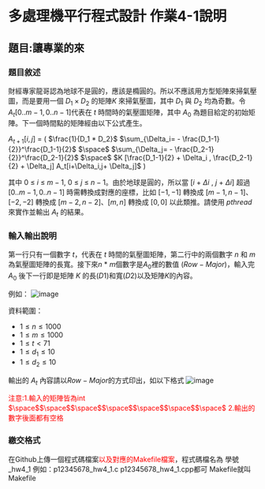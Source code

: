 # 多處理機平行程式設計 作業4-1說明


## 題目:讓專業的來



### 題目敘述

財經專家龍哥認為地球不是圓的，應該是橢圓的。所以不應該用方型矩陣來掃氣壓圖，而是要用一個 $D_1 × D_2$ 的矩陣$K$ 來掃氣壓圖，其中 $D_1$ 與 $D_2$ 均為奇數。令 $A_t[0..m − 1, 0..n − 1]$代表在 $t$ 時間時的氣壓圖矩陣，其中 $A_0$ 為題目給定的初始矩陣。下一個時間點的矩陣經由以下公式產生。



$A_{t+1} [i,j]$ $=$  $($ $\frac{1}{D_1 * D_2}$ $\sum_{\Delta_i= - \frac{D_1-1}{2}}^\frac{D_1-1}{2}$ $\space$  $\sum_{\Delta_j= - \frac{D_2-1}{2}}^\frac{D_2-1}{2}$ $\space$ $K [\frac{D_1-1}{2} + \Delta_i , \frac{D_2-1}{2} + \Delta_j]  A_t[i+\Delta_i,j+ \Delta_j]$       $)$ 






其中 $0$ $\leq$ $i$ $\leq$ $m − 1$$,$ $0$ $\leq$ $j$ $\leq$ $n − 1$。由於地球是圓的，所以當 $[i$ $+$ $\Delta$$i$ $,$ $j$ $+$ $\Delta$$i$$]$ 超過$[0..m − 1, 0..n − 1]$ 時需轉換成對應的座標，比如 $[−1, −1]$ 轉換成 $[m − 1, n − 1]、[−2, −2]$ 轉換成 $[m − 2, n − 2]、[m, n]$ 轉換成 $[0, 0]$ 以此類推。請使用  $pthread$ 來實作並輸出 $A_t$ 的結果。


### 輸入輸出說明

第一行只有一個數字 $t$，代表在 $t$ 時間的氣壓圖矩陣，第二行中的兩個數字  $n$ 和 $m$ 為氣壓圖矩陣的長寬。接下來$n$ $*$ $m$個數字是$A_0$裡的數值 $($$Row-Major$$)$，輸入完 $A_0$ 後下一行即是矩陣 $K$ 的長($D1$)和寬($D2$)以及矩陣$K$的內容。

例如：
![image](https://hackmd.io/_uploads/SkUtSVQNT.png)



資料範圍：
* $1 \leq n \leq 1000$
* $1 \leq m \leq 1000$
* $1 \leq t < 71$
* $1 \leq d_1 \leq 10$
* $1 \leq d_2 \leq 10$

輸出的 $A_t$ 內容請以$Row-Major$的方式印出，如以下格式
![image](https://hackmd.io/_uploads/ryJz8Vm4T.png)



<font color="#f00">注意:1.輸入的矩陣皆為int 
       $\space$$\space$$\space$$\space$$\space$$\space$$\space$ 2.輸出的數字後面都有空格</font>


### 繳交格式

在Github上傳一個程式碼檔案<font color="#f00">以及對應的Makefile檔案</font>，程式碼檔名為 學號_hw4_1 
例如：p12345678_hw4_1.c p12345678_hw4_1.cpp都可
Makefile就叫Makefile


